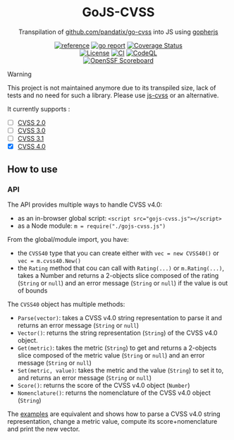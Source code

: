 <div align="center">
	<h1>GoJS-CVSS</h1>
    <p>Transpilation of <a href="https://github.com/pandatix/go-cvss">github.com/pandatix/go-cvss</a> into JS using <a href="https://github.com/gopherjs/gopherjs">gopherjs</a></p>
	<a href="https://pkg.go.dev/github.com/pandatix/gojs-cvss"><img src="https://shields.io/badge/-reference-blue?logo=go&style=for-the-badge" alt="reference"></a>
	<a href="https://goreportcard.com/report/github.com/pandatix/gojs-cvss"><img src="https://goreportcard.com/badge/github.com/pandatix/gojs-cvss?style=for-the-badge" alt="go report"></a>
	<a href="https://coveralls.io/github/pandatix/gojs-cvss?branch=main"><img src="https://img.shields.io/coverallsCoverage/github/pandatix/gojs-cvss?style=for-the-badge" alt="Coverage Status"></a>
	<br>
	<a href=""><img src="https://img.shields.io/github/license/pandatix/gojs-cvss?style=for-the-badge" alt="License"></a>
	<a href="https://github.com/pandatix/gojs-cvss/actions?query=workflow%3Aci+"><img src="https://img.shields.io/github/actions/workflow/status/pandatix/gojs-cvss/ci.yaml?style=for-the-badge&label=CI" alt="CI"></a>
	<a href="https://github.com/pandatix/gojs-cvss/actions/workflows/codeql-analysis.yaml"><img src="https://img.shields.io/github/actions/workflow/status/pandatix/gojs-cvss/codeql-analysis.yaml?style=for-the-badge&label=CodeQL" alt="CodeQL"></a>
	<br>
	<a href="https://securityscorecards.dev/viewer/?uri=github.com/pandatix/gojs-cvss"><img src="https://img.shields.io/ossf-scorecard/github.com/pandatix/gojs-cvss?label=openssf%20scorecard&style=for-the-badge" alt="OpenSSF Scoreboard"></a>
</div>

> [!WARNING]
> This project is not maintained anymore due to its transpiled size, lack of tests and no need for such a library.
> Please use [js-cvss](https://github.com/pandatix/js-cvss) or an alternative.

It currently supports :
 - [ ] [CVSS 2.0](https://www.first.org/cvss/v2/guide)
 - [ ] [CVSS 3.0](https://www.first.org/cvss/v3.0/specification-document)
 - [ ] [CVSS 3.1](https://www.first.org/cvss/v3.1/specification-document)
 - [X] [CVSS 4.0](https://www.first.org/cvss/v4.0/specification-document)

## How to use

### API

The API provides multiple ways to handle CVSS v4.0:
 - as an in-browser global script: `<script src="gojs-cvss.js"></script>`
 - as a Node module: `m = require("./gojs-cvss.js")`

From the global/module import, you have:
 - the `CVSS40` type that you can create either with `vec = new CVSS40()` or `vec = m.cvss40.New()`
 - the `Rating` method that cou can call with `Rating(...)` or `m.Rating(...)`, takes a Number and returns a 2-objects slice composed of the rating (`String` or `null`) and an error message (`String` or `null`) if the value is out of bounds

The `CVSS40` object has multiple methods:
 - `Parse(vector)`: takes a CVSS v4.0 string representation to parse it and returns an error message (`String` or `null`)
 - `Vector()`: returns the string representation (`String`) of the CVSS v4.0 object.
 - `Get(metric)`: takes the metric (`String`) to get and returns a 2-objects slice composed of the metric value (`String` or `null`) and an error message (`String` or `null`)
 - `Set(metric, value)`: takes the metric and the value (`String`) to set it to, and returns an error message (`String` or `null`)
 - `Score()`: returns the score of the CVSS v4.0 object (`Number`)
 - `Nomenclature()`: returns the nomenclature of the CVSS v4.0 object (`String`)

The [examples](examples) are equivalent and shows how to parse a CVSS v4.0 string representation, change a metric value, compute its score+nomenclature and print the new vector.
